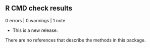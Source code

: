 ## R CMD check results

0 errors | 0 warnings | 1 note

* This is a new release.

There are no references that describe the methods in this package.
